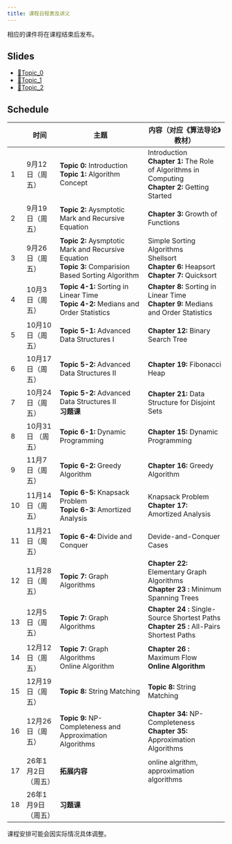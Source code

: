 ```yaml
---
title: 课程日程表及讲义
---
```


相应的课件将在课程结束后发布。

## Slides

- [🔗Topic_0](Algorithm_2025_Topic_0.pdf)
- [🔗Topic_1](Algorithm_2025_Topic_1.pdf)
- [🔗Topic_2](Algorithm_2025_Topic_2.pdf)

<!--

- [🔗Topic_3](Algorithm_2025_Topic_3.pdf)
- [🔗Topic_4_1](Algorithm_2025_Topic_4_1(Ch8).pdf)
- [🔗Topic_4_2](Algorithm_2025_Topic_4_2(Ch9).pdf)
- [🔗Topic_5_1](Algorithm_2025_Topic_5_1.pdf)
- [🔗Topic_5_2](Algorithm_2025_Topic_5_2.pdf)
- [🔗Topic_6_1](Algorithm_2025_Topic_6_1.pdf)
- [🔗Topic_6_2](Algorithm_2025_Topic_6_2.pdf)
- [🔗Topic_6_3](Algorithm_2025_Topic_6_3.pdf)
- [🔗Topic_6_4](Algorithm_2025_Topic_6_4.pdf)
- [🔗Topic_6_5](Algorithm_2025_Topic_6_5(01KnapsackProblem).pdf)
- [🔗Topic_7_Ch22](Algorithm_2025_Topic_7_Ch22.pdf)
- [🔗Topic_7_Ch23](Algorithm_2025_Topic_7_Ch23.pdf)
- [🔗Topic_7_Ch24](Algorithm_2025_Topic_7_Ch24.pdf)
- [🔗Topic_7_Ch25](Algorithm_2025_Topic_7_Ch25.pdf)
- [🔗Topic_7_Ch26](Algorithm_2025_Topic_7_Ch26.pdf) 
- [🔗Topic_OnlineAlgorithm](Algorithm_2025_Topic_OnlineAlgorithm.pdf) 
- [🔗Topic_8_Ch32](Algorithm_2025_Topic_8_Ch32.pdf) 
- [🔗Topic_9_1](Algorithm_2025_Topic_9_1.pdf) 
- [🔗Topic_9_2](Algorithm_2025_Topic_9_2.pdf) 

-- >

## 资料

<!-- - [🔗背包九讲](背包九讲.pdf) -->

## Schedule

|      | 时间              | 主题                                                         | 内容（对应《算法导论》教材）                                 |
| ---- | ----------------- | ------------------------------------------------------------ | ------------------------------------------------------------ |
| 1    | 9月12日（周五）    | **Topic 0:**  Introduction<br />**Topic 1:**  Algorithm Concept | Introduction<br />**Chapter 1:**  The Role of Algorithms in Computing<br />**Chapter 2:**  Getting Started |
| 2    | 9月19日（周五）    | **Topic 2:**  Aysmptotic Mark and Recursive Equation        | **Chapter 3:**  Growth of Functions                              |
| 3    | 9月26日（周五）   | **Topic 2:**  Aysmptotic Mark and Recursive Equation<br />**Topic 3:**  Comparision Based Sorting Algorithm | Simple Sorting Algorithms<br />Shellsort<br />**Chapter 6:** Heapsort<br />**Chapter 7:** Quicksort                          |
| 4    | 10月3日（周五）   | **Topic 4-1:**  Sorting in Linear Time<br />**Topic 4-2:**  Medians and Order Statistics | **Chapter 8:** Sorting in Linear Time<br />**Chapter 9:** Medians and Order Statistics |
| 5    | 10月10日（周五）   | **Topic 5-1:**  Advanced Data Structures I | **Chapter 12:**  Binary Search Tree |
| 6    | 10月17日（周五）   | **Topic 5-2:**  Advanced Data Structures II                  | **Chapter 19:** Fibonacci Heap            |
| 7   | 10月24日（周五）  | **Topic 5-2:**  Advanced Data Structures II<br />**习题课**| **Chapter 21:** Data Structure for Disjoint Sets  |
| 8   | 10月31日 （周五） | **Topic 6-1:**  Dynamic Programming                          | **Chapter 15:** Dynamic Programming                          |
| 9   | 11月7日（周五）  | **Topic 6-2:**  Greedy Algorithm                              | **Chapter 16:**  Greedy Algorithm      |
| 10   | 11月14日（周五）   | **Topic 6-5:** Knapsack Problem<br />**Topic 6-3:**  Amortized Analysis| Knapsack Problem<br />**Chapter 17:**  Amortized Analysis|
| 11   | 11月21日（周五）   | **Topic 6-4:**  Divide and Conquer                           | Devide-and-Conquer Cases                                     |
| 12   | 11月28日（周五）  | **Topic 7:** Graph Algorithms                                | **Chapter 22:**  Elementary Graph Algorithms<br />**Chapter 23 :** Minimum Spanning Trees |
| 13   | 12月5日（周五）  | **Topic 7:** Graph Algorithms                                | **Chapter 24 :** Single-Source Shortest Paths<br />**Chapter 25 :** All-Pairs Shortest Paths|
| 14   | 12月12日（周五）  | **Topic 7:** Graph Algorithms<br />Online Algorithm      | **Chapter 26 :** Maximum Flow<br />**Online Algorithm**      |
| 15   | 12月19日（周五）  | **Topic 8:** String Matching                                 | **Topic 8:** String Matching                                 |
| 16   | 12月26日（周五）  | **Topic 9:** NP-Completeness and Approximation Algorithms    | **Chapter 34:** NP-Completeness<br />**Chapter 35:** Approximation Algorithms |
| 17   | 26年1月2日（周五）  | **拓展内容**                                             |  online algrithm, approximation algorithms          |
| 18   | 26年1月9日（周五）  | **习题课**                        |   |

课程安排可能会因实际情况具体调整。